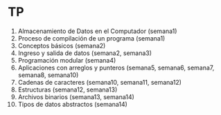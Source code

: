 # TP
1.  Almacenamiento de Datos en el Computador (semana1) <br/>
2.  Proceso de compilación de un programa (semana1) <br/>
3.  Conceptos básicos (semana2) <br/>
4.  Ingreso y salida de datos (semana2, semana3) <br/>
5.  Programación modular (semana4) <br/>
6.  Aplicaciones con arreglos y punteros (semana5, semana6, semana7, semana8, semana10) <br/>
7.  Cadenas de caracteres (semana10, semana11, semana12) <br/>
8.  Estructuras (semana12, semana13) <br/>
9.  Archivos binarios (semana13, semana14) <br/>
10. Tipos de datos abstractos (semana14) <br/>
